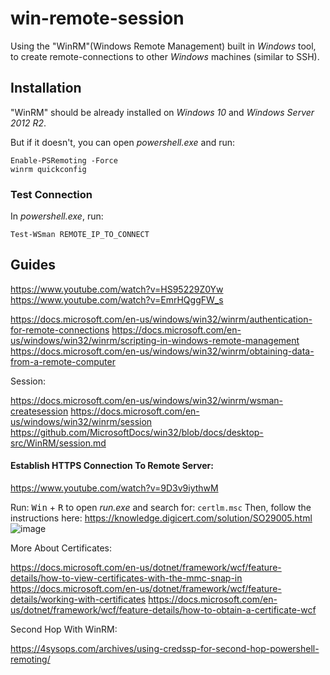 # win-remote-session

Using the "WinRM"(Windows Remote Management) built in *Windows* tool,
to create remote-connections to other *Windows* machines (similar to SSH).

## Installation

"WinRM" should be already installed on *Windows 10* and *Windows Server 2012 R2*.

But if it doesn't, you can open *powershell.exe* and run:
```
Enable-PSRemoting -Force
winrm quickconfig
```

### Test Connection

In *powershell.exe*, run:
```
Test-WSman REMOTE_IP_TO_CONNECT
```

## Guides
https://www.youtube.com/watch?v=HS95229Z0Yw
https://www.youtube.com/watch?v=EmrHQggFW_s

https://docs.microsoft.com/en-us/windows/win32/winrm/authentication-for-remote-connections
https://docs.microsoft.com/en-us/windows/win32/winrm/scripting-in-windows-remote-management
https://docs.microsoft.com/en-us/windows/win32/winrm/obtaining-data-from-a-remote-computer

Session:

https://docs.microsoft.com/en-us/windows/win32/winrm/wsman-createsession
https://docs.microsoft.com/en-us/windows/win32/winrm/session
https://github.com/MicrosoftDocs/win32/blob/docs/desktop-src/WinRM/session.md

#### Establish HTTPS Connection To Remote Server:

https://www.youtube.com/watch?v=9D3v9iythwM

Run:
<kbd>Win</kbd> + <kbd>R</kbd> to open *run.exe*
and search for:
`certlm.msc`
Then, follow the instructions here:
https://knowledge.digicert.com/solution/SO29005.html
![image](https://user-images.githubusercontent.com/70590583/161558038-127ada39-2d8a-4648-9bbf-b81c9c1ee645.png)

More About Certificates:

https://docs.microsoft.com/en-us/dotnet/framework/wcf/feature-details/how-to-view-certificates-with-the-mmc-snap-in
https://docs.microsoft.com/en-us/dotnet/framework/wcf/feature-details/working-with-certificates
https://docs.microsoft.com/en-us/dotnet/framework/wcf/feature-details/how-to-obtain-a-certificate-wcf

Second Hop With WinRM:

https://4sysops.com/archives/using-credssp-for-second-hop-powershell-remoting/